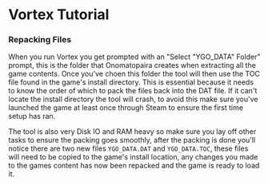 # Vortex Tutorial

### Repacking Files
When you run Vortex you get prompted with an "Select "YGO_DATA" Folder" prompt, this is the folder that 
Onomatopaira creates when extracting all the game contents. Once you've choen this folder the tool will 
then use the TOC file found in the game's install directory. This is essential because it needs to know
the order of which to pack the files back into the DAT file. If it can't locate the install directory
the tool will crash, to avoid this make sure you've launched the game at least once through Steam to
ensure the first time setup has ran.

The tool is also very Disk IO and RAM heavy so make sure you lay off other tasks to ensure the
packing goes smoothly, after the packing is done you'll notice there are two new files
``YGO_DATA.DAT`` and ``YGO_DATA.TOC``, these files will need to be copied to the game's install 
location, any changes you made to the games content has now been repacked and the game is ready to load it.
